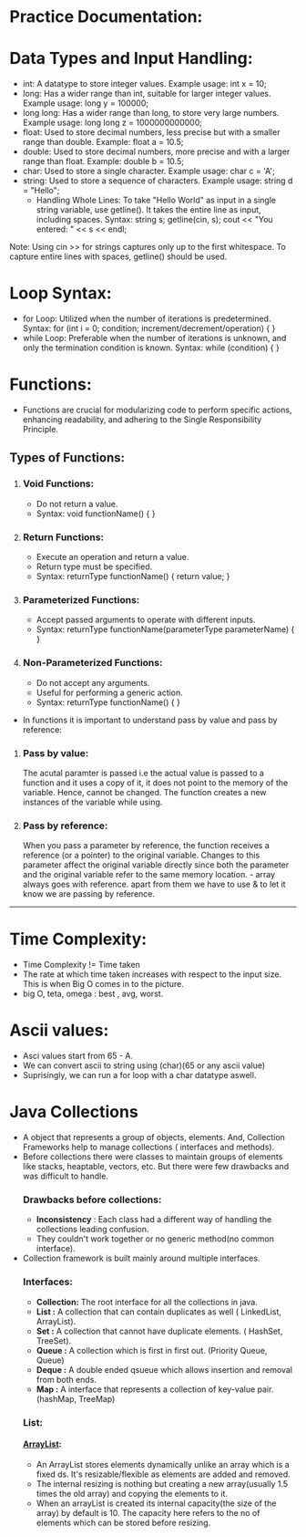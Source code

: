 # Practice Documentation:

# Data Types and Input Handling:
- int: A datatype to store integer values. Example usage: int x = 10;
- long: Has a wider range than int, suitable for larger integer values. Example usage: long y = 100000;
- long long: Has a wider range than long, to store very large numbers. Example usage: long long z = 1000000000000;
- float: Used to store decimal numbers, less precise but with a smaller range than double. Example: float a = 10.5;
- double: Used to store decimal numbers, more precise and with a larger range than float. Example: double b = 10.5;
- char: Used to store a single character. Example usage: char c = 'A';
- string: Used to store a sequence of characters. Example usage: string d = "Hello";
  - Handling Whole Lines: To take "Hello World" as input in a single string variable, use getline(). It takes the entire line as input, including spaces.
    Syntax: string s; getline(cin, s); cout << "You entered: " << s << endl;

Note: Using cin >> for strings captures only up to the first whitespace. To capture entire lines with spaces, getline() should be used.

# Loop Syntax:
- for Loop: Utilized when the number of iterations is predetermined.
  Syntax: for (int i = 0; condition; increment/decrement/operation) { }
- while Loop: Preferable when the number of iterations is unknown, and only the termination condition is known.
  Syntax: while (condition) { }

# Functions:
- Functions are crucial for modularizing code to perform specific actions, enhancing readability, and adhering to the Single Responsibility Principle.

## Types of Functions:
1. ### Void Functions:
   - Do not return a value.
   - Syntax: void functionName() { }
2. ### Return Functions:
   - Execute an operation and return a value.
   - Return type must be specified.
   - Syntax: returnType functionName() { return value; }
3. ### Parameterized Functions:
   - Accept passed arguments to operate with different inputs.
   - Syntax: returnType functionName(parameterType parameterName) { }
4. ### Non-Parameterized Functions:
   - Do not accept any arguments.
   - Useful for performing a generic action.
   - Syntax: returnType functionName() { }
- In functions it is important to understand pass by value and pass by reference:
1. ### Pass by value:
   The acutal paramter is passed i.e the actual value is passed to a function and it uses a copy of it, it does not point to the memory of the variable. Hence, cannot be changed. The function creates a new instances of the variable while using.
2. ### Pass by reference:
   When you pass a parameter by reference, the function receives a reference (or a pointer) to the original variable. Changes to this parameter affect the original variable directly since both the parameter and the original variable refer to the same memory location. - array always goes with reference. apart from them we have to use & to let it know we are passing by reference.
----------------------------------
# Time Complexity:
- Time Complexity != Time taken
- The rate at which time taken increases with respect to the input size. This is when Big O comes in to the picture. 
- big O, teta, omega : best , avg, worst.
# Ascii values:
- Asci values start from 65 - A.
- We can convert ascii to string using (char)(65 or any ascii value)
- Suprisingly, we can run a for loop with a char datatype aswell.
# Java Collections
- A object that represents a group of objects, elements. And, Collection Frameworks help to manage collections ( interfaces and methods). 
- Before collections there were classes to maintain groups of elements like stacks, heaptable, vectors, etc. But there were few drawbacks and was difficult to handle.
   ### Drawbacks before collections:
     - **Inconsistency** : Each class had a different way of handling the collections leading confusion.
     - They couldn't work together or no generic method(no common interface).
- Collection framework is built mainly around multiple interfaces.
  ### Interfaces:
    - **Collection:** The root interface for all the collections in java.
    - **List :** A collection that can contain duplicates as well ( LinkedList, ArrayList).
    - **Set :** A collection that cannot have duplicate elements. ( HashSet, TreeSet).
    - **Queue :** A collection which is first in first out. (Priority Queue, Queue)
    - **Deque :** A double ended qsueue which allows insertion and removal from both ends.
    - **Map :** A interface that represents a collection of key-value pair. (hashMap, TreeMap)
  ### List:
  #### [ArrayList](https://github.com/CChangala/practice/blob/main/ArrayList.java):
  - An ArrayList stores elements dynamically unlike an array which is a fixed ds. It's resizable/flexible as elements are added and removed.
  - The internal resizing is nothing but creating a new array(usually 1.5 times the old array) and copying the elements to it.
  - When an arrayList is created its internal capacity(the size of the array) by default is 10. The capacity here refers to the no of elements which can be stored before resizing.
  
   




